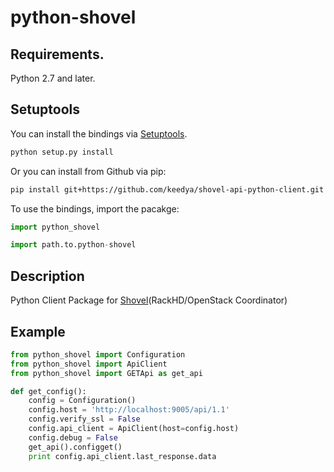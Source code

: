 # python-shovel

## Requirements.
Python 2.7 and later.

## Setuptools
You can install the bindings via [Setuptools](http://pypi.python.org/pypi/setuptools).

```sh
python setup.py install
```

Or you can install from Github via pip:

```sh
pip install git+https://github.com/keedya/shovel-api-python-client.git
```

To use the bindings, import the pacakge:

```python
import python_shovel
```

```python
import path.to.python-shovel
```
## Description

Python Client Package for [Shovel](https://github.com/keedya/Shovel)(RackHD/OpenStack Coordinator)

## Example

```python
from python_shovel import Configuration
from python_shovel import ApiClient
from python_shovel import GETApi as get_api

def get_config():
    config = Configuration()
    config.host = 'http://localhost:9005/api/1.1'
    config.verify_ssl = False
    config.api_client = ApiClient(host=config.host)
    config.debug = False
    get_api().configget()
    print config.api_client.last_response.data
```


